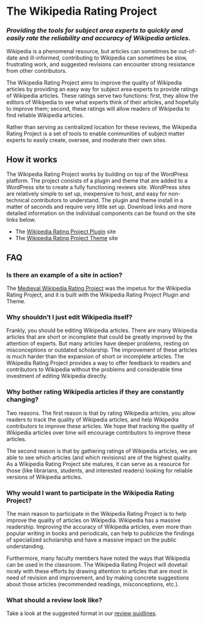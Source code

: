 # The Wikipedia Rating Project

### *Providing the tools for subject area experts to quickly and easily rate the reliability and accuracy of Wikipedia articles.*

Wikipedia is a phenomenal resource, but articles can sometimes be out-of-date and ill-informed, contributing to Wikipedia can sometimes be slow, frustrating work, and suggested revisions can encounter strong resistance from other contributors.

The Wikipedia Rating Project aims to improve the quality of Wikipedia articles by providing an easy way for subject area experts to provide ratings of Wikipedia articles. These ratings serve two functions: first, they allow the editors of Wikipedia to see what experts think of their articles, and hopefully to improve them; second, these ratings will allow readers of Wikipedia to find reliable Wikipedia articles.

Rather than serving as centralized location for these reviews, the Wikipedia Rating Project is a set of tools to enable communities of subject matter experts to easily create, oversee, and moderate their own sites.


## How it works

The Wikipedia Rating Project works by building on top of the WordPress platform.  The project consists of a plugin and theme that are added to a WordPress site to create a fully functioning reviews site.  WordPress sites are relatively simple to set up, inexpensive to host, and easy for non-technical contributors to understand.  The plugin and theme install in a matter of seconds and require very little set up.  Download links and more detailed information on the individual components can be found on the site links below.

* The [Wikipedia Rating Project Plugin](https://github.com/mjbuckley/wikipedia-rating-project-plugin) site
* The [Wikipedia Rating Project Theme](https://github.com/mjbuckley/wikipedia-rating-project-theme) site


## FAQ

### Is there an example of a site in action?

The [Medieval Wikipedia Rating Project](http://www.medievlawikipedia.org) was the impetus for the Wikipedia Rating Project, and it is built with the Wikipedia Rating Project Plugin and Theme.

### Why shouldn’t I just edit Wikipedia itself?

Frankly, you should be editing Wikipedia articles. There are many Wikipedia articles that are short or incomplete that could be greatly improved by the attention of experts. But many articles have deeper problems, resting on misconceptions or outdated scholarship. The improvement of these articles is much harder than the expansion of short or incomplete articles. The Wikipedia Rating Project provides a way to offer feedback to readers and contributors to Wikipedia without the problems and considerable time investment of editing Wikipedia directly.

### Why bother rating Wikipedia articles if they are constantly changing?

Two reasons. The first reason is that by rating Wikipedia articles, you allow readers to track the quality of Wikipedia articles, and help Wikipedia contributors to improve these articles. We hope that tracking the quality of Wikipedia articles over time will encourage contributors to improve these articles.

The second reason is that by gathering ratings of Wikipedia articles, we are able to see which articles (and which revisions) are of the highest quality. As a Wikipedia Rating Project site matures, it can serve as a resource for those (like librarians, students, and interested readers) looking for reliable versions of Wikipedia articles.

### Why would I want to participate in the Wikipedia Rating Project?

The main reason to participate in the Wikipedia Rating Project is to help improve the quality of articles on Wikipedia. Wikipedia has a massive readership. Improving the accuracy of Wikipedia articles, even more than popular writing in books and periodicals, can help to publicize the findings of specialized scholarship and have a massive impact on the public understanding.

Furthermore, many faculty members have noted the ways that Wikipedia can be used in the classroom. The Wikipedia Rating Project will dovetail nicely with these efforts by drawing attention to articles that are most in need of revision and improvement, and by making concrete suggestions about those articles (recommended readings, misconceptions, etc.).

### What should a review look like?

Take a look at the suggested format in our [review guidlines](review-guidelines).